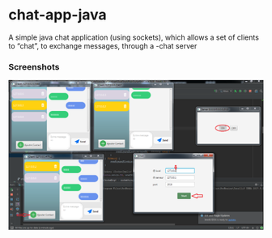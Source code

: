 # chat-app-java
 A simple java chat application (using sockets), which allows a set of clients to “chat”, to exchange messages, through a -chat server

### Screenshots

![alt text](https://github.com/abd0hrz/chat-app-java/blob/main/Chat_app.png?raw=true)
